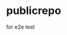# publicrepo
for e2e test































































































































































































































































































































































































































































































































































































































































































































































































































































































































































































































































































































































































































































































































































































































































































































































































































































































































































































































































































































































































































































































































































































































































































































































































